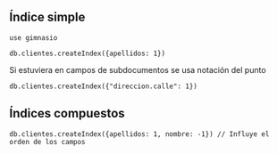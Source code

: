 ## Índice simple

```
use gimnasio

db.clientes.createIndex({apellidos: 1})
```

Si estuviera en campos de subdocumentos se usa notación del punto

```
db.clientes.createIndex({"direccion.calle": 1})
```

## Índices compuestos

```
db.clientes.createIndex({apellidos: 1, nombre: -1}) // Influye el orden de los campos
```
